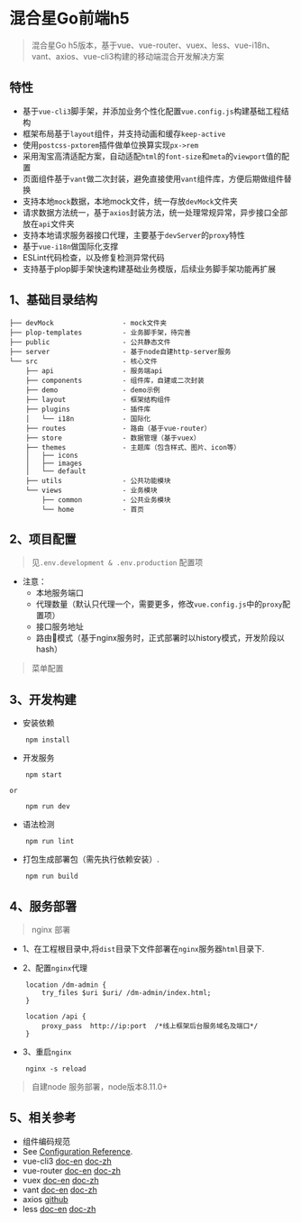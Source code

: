 # 混合星Go前端h5
 > 混合星Go h5版本，基于vue、vue-router、vuex、less、vue-i18n、vant、axios、vue-cli3构建的移动端混合开发解决方案

## 特性
+ 基于`vue-cli3`脚手架，并添加业务个性化配置`vue.config.js`构建基础工程结构
+ 框架布局基于`layout`组件，并支持动画和缓存`keep-active`
+ 使用`postcss-pxtorem`插件做单位换算实现`px->rem`
+ 采用淘宝高清适配方案，自动适配`html`的`font-size`和`meta`的`viewport`值的配置
+ 页面组件基于`vant`做二次封装，避免直接使用`vant`组件库，方便后期做组件替换
+ 支持本地`mock`数据，本地mock文件，统一存放`devMock`文件夹
+ 请求数据方法统一，基于`axios`封装方法，统一处理常规异常，异步接口全部放在`api`文件夹
+ 支持本地请求服务器接口代理，主要基于`devServer`的`proxy`特性
+ 基于`vue-i18n`做国际化支撑
+ ESLint代码检查，以及修复检测异常代码
+ 支持基于plop脚手架快速构建基础业务模版，后续业务脚手架功能再扩展

## 1、基础目录结构
```
├── devMock					- mock文件夹
├── plop-templates			- 业务脚手架，待完善
├── public					- 公共静态文件
├── server					- 基于node自建http-server服务
└── src						- 核心文件
    ├── api					- 服务端api
    ├── components			- 组件库，自建或二次封装
    ├── demo				- demo示例
    ├── layout				- 框架结构组件
    ├── plugins				- 插件库
    │   └── i18n			- 国际化
    ├── routes				- 路由（基于vue-router）
    ├── store				- 数据管理（基于vuex）
    ├── themes				- 主题库（包含样式、图片、icon等）
    │   ├── icons
    │   ├── images
    │   └── default
    ├── utils				- 公共功能模块
    └── views				- 业务模块
        ├── common			- 公共业务模块
        └── home			- 首页
```

## 2、项目配置

> 见`.env.development & .env.production` 配置项

- 注意：
    - 本地服务端口
    - 代理数量（默认只代理一个，需要更多，修改`vue.config.js`中的`proxy`配置项）
    - 接口服务地址
    - 路由模式（基于nginx服务时，正式部署时以history模式，开发阶段以hash）

> 菜单配置

## 3、开发构建

- 安装依赖
```
	npm install
```

- 开发服务
```
	npm start

or

	npm run dev
```

- 语法检测
```
	npm run lint
```

- 打包生成部署包（需先执行依赖安装）.
```
	npm run build
```

## 4、服务部署
> nginx 部署

- 1、在工程根目录中,将`dist`目录下文件部署在`nginx`服务器`html`目录下.

- 2、配置`nginx`代理
```
	location /dm-admin {
		try_files $uri $uri/ /dm-admin/index.html;
	}

	location /api {
		proxy_pass  http://ip:port  /*线上框架后台服务域名及端口*/
	}

```

- 3、重启`nginx`
```
	nginx -s reload
```

> 自建node 服务部署，node版本8.11.0+

## 5、相关参考

- 组件编码规范
- See [Configuration Reference](https://cli.vuejs.org/config/).
- vue-cli3 [doc-en](https://cli.vuejs.org/) [doc-zh](https://cli.vuejs.org/zh/)
- vue-router [doc-en](https://router.vuejs.org/) [doc-zh](https://router.vuejs.org/zh/)
- vuex [doc-en](https://vuex.vuejs.org/) [doc-zh](https://vuex.vuejs.org/zh/)
- vant [doc-en](https://youzan.github.io/vant/#/en-US/intro) [doc-zh](https://youzan.github.io/vant/#/zh-CN/intro)
- axios [github](https://github.com/axios/axios)
- less [doc-en](http://lesscss.org/usage/) [doc-zh](http://lesscss.cn/)
